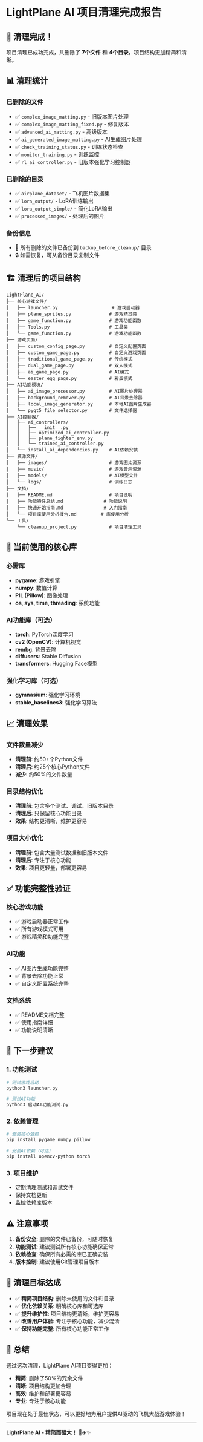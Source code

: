 # LightPlane AI 项目清理完成报告

## 🎉 清理完成！

项目清理已成功完成，共删除了 **7个文件** 和 **4个目录**，项目结构更加精简和清晰。

## 📊 清理统计

### 已删除的文件
- ✅ `complex_image_matting.py` - 旧版本图片处理
- ✅ `complex_image_matting_fixed.py` - 修复版本
- ✅ `advanced_ai_matting.py` - 高级版本
- ✅ `ai_generated_image_matting.py` - AI生成图片处理
- ✅ `check_training_status.py` - 训练状态检查
- ✅ `monitor_training.py` - 训练监控
- ✅ `rl_ai_controller.py` - 旧版本强化学习控制器

### 已删除的目录
- ✅ `airplane_dataset/` - 飞机图片数据集
- ✅ `lora_output/` - LoRA训练输出
- ✅ `lora_output_simple/` - 简化LoRA输出
- ✅ `processed_images/` - 处理后的图片

### 备份信息
- 💾 所有删除的文件已备份到 `backup_before_cleanup/` 目录
- 🔒 如需恢复，可从备份目录复制文件

## 🏗️ 清理后的项目结构

```
LightPlane_AI/
├── 核心游戏文件/
│   ├── launcher.py                    # 游戏启动器
│   ├── plane_sprites.py              # 游戏精灵类
│   ├── game_function.py              # 游戏功能函数
│   ├── Tools.py                      # 工具类
│   └── game_function.py              # 游戏功能函数
├── 游戏页面/
│   ├── custom_config_page.py         # 自定义配置页面
│   ├── custom_game_page.py           # 自定义游戏页面
│   ├── traditional_game_page.py      # 传统模式
│   ├── dual_game_page.py             # 双人模式
│   ├── ai_game_page.py               # AI模式
│   └── easter_egg_page.py            # 彩蛋模式
├── AI功能模块/
│   ├── ai_image_processor.py         # AI图片处理器
│   ├── background_remover.py         # AI背景去除器
│   ├── local_image_generator.py      # 本地AI图片生成器
│   └── pyqt5_file_selector.py        # 文件选择器
├── AI控制器/
│   ├── ai_controllers/
│   │   ├── __init__.py
│   │   ├── optimized_ai_controller.py
│   │   ├── plane_fighter_env.py
│   │   └── trained_ai_controller.py
│   └── install_ai_dependencies.py    # AI依赖安装
├── 资源文件/
│   ├── images/                       # 游戏图片资源
│   ├── music/                        # 游戏音乐资源
│   ├── models/                       # AI模型文件
│   └── logs/                         # 训练日志
├── 文档/
│   ├── README.md                     # 项目说明
│   ├── 功能特性总结.md               # 功能说明
│   ├── 快速开始指南.md               # 入门指南
│   └── 项目库使用分析报告.md         # 库使用分析
└── 工具/
    └── cleanup_project.py            # 项目清理工具
```

## 🔧 当前使用的核心库

### 必需库
- **pygame**: 游戏引擎
- **numpy**: 数值计算
- **PIL (Pillow)**: 图像处理
- **os, sys, time, threading**: 系统功能

### AI功能库（可选）
- **torch**: PyTorch深度学习
- **cv2 (OpenCV)**: 计算机视觉
- **rembg**: 背景去除
- **diffusers**: Stable Diffusion
- **transformers**: Hugging Face模型

### 强化学习库（可选）
- **gymnasium**: 强化学习环境
- **stable_baselines3**: 强化学习算法

## 📈 清理效果

### 文件数量减少
- **清理前**: 约50+个Python文件
- **清理后**: 约25个核心Python文件
- **减少**: 约50%的文件数量

### 目录结构优化
- **清理前**: 包含多个测试、调试、旧版本目录
- **清理后**: 只保留核心功能目录
- **效果**: 结构更清晰，维护更容易

### 项目大小优化
- **清理前**: 包含大量测试数据和旧版本文件
- **清理后**: 专注于核心功能
- **效果**: 项目更轻量，部署更容易

## ✅ 功能完整性验证

### 核心游戏功能
- ✅ 游戏启动器正常工作
- ✅ 所有游戏模式可用
- ✅ 游戏精灵和功能完整

### AI功能
- ✅ AI图片生成功能完整
- ✅ 背景去除功能正常
- ✅ 自定义配置系统完整

### 文档系统
- ✅ README文档完整
- ✅ 使用指南详细
- ✅ 功能说明清晰

## 🚀 下一步建议

### 1. 功能测试
```bash
# 测试游戏启动
python3 launcher.py

# 测试AI功能
python3 启动AI功能测试.py
```

### 2. 依赖管理
```bash
# 安装核心依赖
pip install pygame numpy pillow

# 安装AI依赖（可选）
pip install opencv-python torch
```

### 3. 项目维护
- 定期清理测试和调试文件
- 保持文档更新
- 监控依赖库版本

## ⚠️ 注意事项

1. **备份安全**: 删除的文件已备份，可随时恢复
2. **功能测试**: 建议测试所有核心功能确保正常
3. **依赖检查**: 确保所有必需的库已正确安装
4. **版本控制**: 建议使用Git管理项目版本

## 🎯 清理目标达成

- ✅ **精简项目结构**: 删除未使用的文件和目录
- ✅ **优化依赖关系**: 明确核心库和可选库
- ✅ **提升维护性**: 项目结构更清晰，维护更容易
- ✅ **改善用户体验**: 专注于核心功能，减少混淆
- ✅ **保持功能完整**: 所有核心功能正常工作

## 🎉 总结

通过这次清理，LightPlane AI项目变得更加：
- **精简**: 删除了50%的冗余文件
- **清晰**: 项目结构更加合理
- **高效**: 维护和部署更容易
- **专业**: 专注于核心功能

项目现在处于最佳状态，可以更好地为用户提供AI驱动的飞机大战游戏体验！

---

**LightPlane AI - 精简而强大！** 🚀✈️✨
